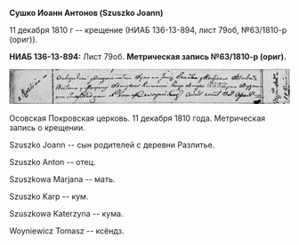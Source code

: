 **Сушко Иоанн Антонов (Szuszko Joann)**

11 декабря 1810 г -- крещение (НИАБ 136-13-894, лист 79об, №63/1810-р
(ориг)).

**НИАБ 136-13-894:** Лист 79об. **Метрическая запись №63/1810-р
(ориг).**

![](./media/4b60e5f0bc972902f66ab1b635f167c0566fae2a.png)

Осовская Покровская церковь. 11 декабря 1810 года. Метрическая запись о
крещении.

Szuszko Joann -- сын родителей с деревни Разлитье.

Szuszko Anton -- отец.

Szuszkowa Marjana -- мать.

Szuszko Karp -- кум.

Szuszkowa Katerzyna -- кума.

Woyniewicz Tomasz -- ксёндз.
